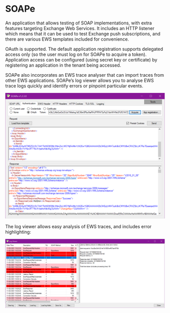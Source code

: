 # SOAPe
An application that allows testing of SOAP implementations, with extra features targeting Exchange Web Services.  It includes an HTTP listener which means that it can be used to test Exchange push subscriptions, and there are various EWS templates included for convenience.

OAuth is supported.  The default application registration supports delegated access only (so the user must log on for SOAPe to acquire a token).  Application access can be configured (using secret key or certificate) by registering an application in the tenant being accessed.

SOAPe also incorporates an EWS trace analyser that can import traces from other EWS applications.  SOAPe’s log viewer allows you to analyse EWS trace logs quickly and identify errors or pinpoint particular events.

![SOAPe Interface](https://github.com/David-Barrett-MS/SOAPe/blob/master/SOAPe/Docs/Images/SOAPe%20OAuth.png?raw=true)

The log viewer allows easy analysis of EWS traces, and includes error highlighting:

![SOAPe Log Viewer](https://github.com/David-Barrett-MS/SOAPe/blob/master/SOAPe/Docs/Images/SOAPe%20Log%20Viewer.png?raw=true)
